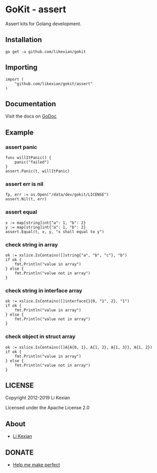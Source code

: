 # GoKit - assert

Assert kits for Golang development.

## Installation

    go get -u github.com/likexian/gokit

## Importing

    import (
        "github.com/likexian/gokit/assert"
    )

## Documentation

Visit the docs on [GoDoc](https://godoc.org/github.com/likexian/gokit/assert)

## Example

### assert panic

    func willItPanic() {
        panic("failed")
    }
    assert.Panic(t, willItPanic)

### assert err is nil

    fp, err := os.Open("/data/dev/gokit/LICENSE")
    assert.Nil(t, err)

### assert equal

    x := map[string]int{"a": 1, "b": 2}
    y := map[string]int{"a": 1, "b": 2}
    assert.Equal(t, x, y, "x shall equal to y")

### check string in array

    ok := xslice.IsContains([]string{"a", "b", "c"}, "b")
    if ok {
        fmt.Println("value in array")
    } else {
        fmt.Println("value not in array")
    }

### check string in interface array

    ok := xslice.IsContains([]interface{}{0, "1", 2}, "1")
    if ok {
        fmt.Println("value in array")
    } else {
        fmt.Println("value not in array")
    }

### check object in struct array

    ok := xslice.IsContains([]A{A{0, 1}, A{1, 2}, A{1, 3}}, A{1, 2})
    if ok {
        fmt.Println("value in array")
    } else {
        fmt.Println("value not in array")
    }

## LICENSE

Copyright 2012-2019 Li Kexian

Licensed under the Apache License 2.0

## About

- [Li Kexian](https://www.likexian.com/)

## DONATE

- [Help me make perfect](https://www.likexian.com/donate/)
